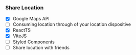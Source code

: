 ### Share Location

- [x] Google Maps API
- [ ] Consuming location through of your location dispositive
- [x] ReactTS
- [x] ViteJS
- [ ] Styled Components
- [ ] Share location with friends
